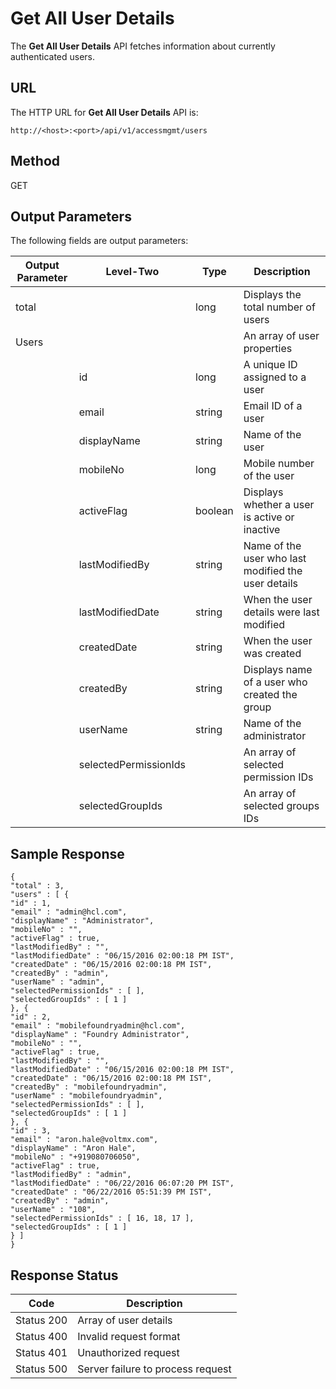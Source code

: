 
# Get All User Details

The **Get All User Details** API fetches information about currently authenticated users.

## URL

The HTTP URL for **Get All User Details** API is:

```
http://<host>:<port>/api/v1/accessmgmt/users
```

## Method

GET

## Output Parameters

The following fields are output parameters:

| Output Parameter | Level-Two             | Type    | Description                                         |
| ---------------- | --------------------- | ------- | --------------------------------------------------- |
| total            |                       | long    | Displays the total number of users                  |
| Users            |                       |         | An array of user properties                         |
|                  | id                    | long    | A unique ID assigned to a user                      |
|                  | email                 | string  | Email ID of a user                                  |
|                  | displayName           | string  | Name of the user                                    |
|                  | mobileNo              | long    | Mobile number of the user                           |
|                  | activeFlag            | boolean | Displays whether a user is active or inactive       |
|                  | lastModifiedBy        | string  | Name of the user who last modified the user details |
|                  | lastModifiedDate      | string  | When the user details were last modified            |
|                  | createdDate           | string  | When the user was created                           |
|                  | createdBy             | string  | Displays name of a user who created the group       |
|                  | userName              | string  | Name of the administrator                           |
|                  | selectedPermissionIds |         | An array of selected permission IDs                 |
|                  | selectedGroupIds      |         | An array of selected groups IDs                     |

## Sample Response

```
{
"total" : 3,
"users" : [ {
"id" : 1,
"email" : "admin@hcl.com",
"displayName" : "Administrator",
"mobileNo" : "",
"activeFlag" : true,
"lastModifiedBy" : "",
"lastModifiedDate" : "06/15/2016 02:00:18 PM IST",
"createdDate" : "06/15/2016 02:00:18 PM IST",
"createdBy" : "admin",
"userName" : "admin",
"selectedPermissionIds" : [ ],
"selectedGroupIds" : [ 1 ]
}, {
"id" : 2,
"email" : "mobilefoundryadmin@hcl.com",
"displayName" : "Foundry Administrator",
"mobileNo" : "",
"activeFlag" : true,
"lastModifiedBy" : "",
"lastModifiedDate" : "06/15/2016 02:00:18 PM IST",
"createdDate" : "06/15/2016 02:00:18 PM IST",
"createdBy" : "mobilefoundryadmin",
"userName" : "mobilefoundryadmin",
"selectedPermissionIds" : [ ],
"selectedGroupIds" : [ 1 ]
}, {
"id" : 3,
"email" : "aron.hale@voltmx.com",
"displayName" : "Aron Hale",
"mobileNo" : "+919080706050",
"activeFlag" : true,
"lastModifiedBy" : "admin",
"lastModifiedDate" : "06/22/2016 06:07:20 PM IST",
"createdDate" : "06/22/2016 05:51:39 PM IST",
"createdBy" : "admin",
"userName" : "108",
"selectedPermissionIds" : [ 16, 18, 17 ],
"selectedGroupIds" : [ 1 ]
} ]
}
```

## Response Status

| Code       | Description                       |
| ---------- | --------------------------------- |
| Status 200 | Array of user details             |
| Status 400 | Invalid request format            |
| Status 401 | Unauthorized request              |
| Status 500 | Server failure to process request |

